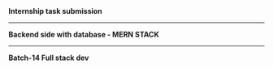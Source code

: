 <b>
  Internship task submission
  <hr>
  Backend side with database - MERN STACK
  <hr>
  Batch-14 Full stack dev
</b>
